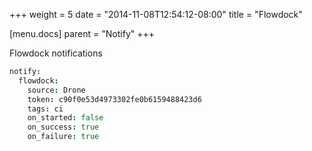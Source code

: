 +++
weight = 5
date = "2014-11-08T12:54:12-08:00"
title = "Flowdock"

[menu.docs]
parent = "Notify"
+++

Flowdock notifications

```coffeescript
notify:
  flowdock:
    source: Drone
    token: c90f0e53d4973302fe0b6159488423d6
    tags: ci
    on_started: false
    on_success: true
    on_failure: true
```